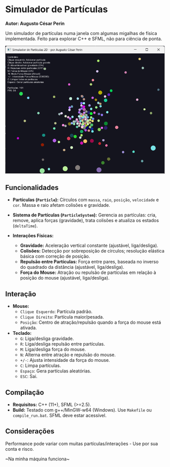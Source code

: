 # Simulador de Partículas

**Autor: Augusto César Perin**

Um simulador de partículas numa janela com algumas migalhas de física implementada. Feito para explorar C++ e SFML, não para ciência de ponta.

![Demonstração do Simulador de Partículas](gifrec.gif)

## Funcionalidades

*   **Partículas (`Particle`):**
    Círculos com `massa`, `raio`, `posição`, `velocidade` e `cor`. Massa e raio afetam colisões e gravidade.

*   **Sistema de Partículas (`ParticleSystem`):**
    Gerencia as partículas: cria, remove, aplica forças (gravidade), trata colisões e atualiza os estados (`deltaTime`).

*   **Interações Físicas:**
    *   **Gravidade:** Aceleração vertical constante (ajustável, liga/desliga).
    *   **Colisões:** Detecção por sobreposição de círculos; resolução elástica básica com correção de posição.
    *   **Repulsão entre Partículas:** Força entre pares, baseada no inverso do quadrado da distância (ajustável, liga/desliga).
    *   **Força do Mouse:** Atração ou repulsão de partículas em relação à posição do mouse (ajustável, liga/desliga).

## Interação

*   **Mouse:**
    *   `Clique Esquerdo`: Partícula padrão.
    *   `Clique Direito`: Partícula maior/pesada.
    *   `Posição`: Centro de atração/repulsão quando a força do mouse está ativada.
*   **Teclado:**
    *   `G`: Liga/desliga gravidade.
    *   `R`: Liga/desliga repulsão entre partículas.
    *   `M`: Liga/desliga força do mouse.
    *   `N`: Alterna entre atração e repulsão do mouse.
    *   `+/-`: Ajusta intensidade da força do mouse.
    *   `C`: Limpa partículas.
    *   `Espaço`: Gera partículas aleatórias.
    *   `ESC`: Sai.

## Compilação

*   **Requisitos:** C++ (11+), SFML (>=2.5).
*   **Build:** Testado com g++/MinGW-w64 (Windows). Use `Makefile` ou `compile_run.bat`. SFML deve estar acessível.

## Considerações

Performance pode variar com muitas partículas/interações - Use por sua conta e risco.

~Na minha máquina funciona~
